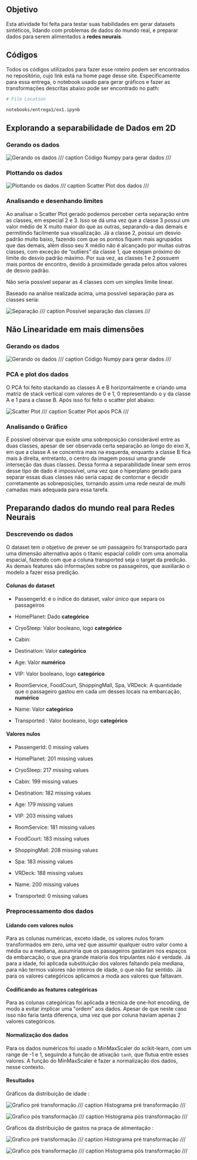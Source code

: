 ## Objetivo

Esta atividade foi feita para testar suas habilidades em gerar datasets sintéticos, lidando com problemas de dados do mundo real, e preparar dados para serem alimentados a **redes neurais**.

## Códigos

Todos os códigos utilizados para fazer esse roteiro podem ser encontrados no repositório, cujo link está na home page desse site. Especificamente para essa entrega, o notebook usado para gerar gráficos e fazer as transformações descritas abaixo pode ser encontrado no path:

```bash
# File Location

notebooks/entrega1/ex1.ipynb
```

## Explorando a separabilidade de Dados em 2D

### Gerando os dados

![Gerando os dados](./gerando_dados.png)
/// caption
Código Numpy para gerar dados
///

### Plottando os dados 

![Plottando os dados](./plot.png)
/// caption
Scatter Plot dos dados
///

### Analisando e desenhando limites

Ao analisar o Scatter Plot gerado podemos perceber certa separação entre as classes, em especial 2 e 3. Isso se dá uma vez que a classe 3 possui um valor médio de X muito maior do que as outras, separando-a das demais e permitindo facilmente sua visualização. Já a classe 2, possui um desvio padrão muito baixo, fazendo com que os pontos fiquem mais agrupados que das demais, além disso seu X médio não é alcançado por muitas outras classes, com exceção de “outliers” da classe 1, que estejam próximo do limite do desvio padrão máximo. Por sua vez, as classes 1 e 2 possuem mais pontos de encontro, devido à proximidade gerada pelos altos valores de desvio padrão.

Não seria possível separar as 4 classes com um simples limite linear.

Baseado na análise realizada acima, uma possível separação para as classes seria: 

![Separação](./desenho.PNG)
/// caption
Possível separação das classes
///

## Não Linearidade em mais dimensões 

### Gerando os dados

![Gerando os dados](./dados2.png)
/// caption
Código Numpy para gerar dados
///

### PCA e plot dos dados

O PCA foi feito stackando as classes A e B horizontalmente e criando uma matriz de stack vertical com valores de 0 e 1, 0 representando o y da classe A e 1 para a classe B. Após isso foi feito o scatter plot abaixo:

![Scatter Plot](./plot2.png)
/// caption
Scatter Plot após PCA
///

### Analisando o Gráfico

É possível observar que existe uma sobreposição considerável entre as duas classes, apesar de ser observada certa separação ao longo do eixo X, em que a classe A se concentra mais na esquerda, enquanto a classe B fica mais à direita, entretanto, o centro da imagem possui uma grande interseção das duas classes. Dessa forma a separabilidade linear sem erros desse tipo de dado é impossível, uma vez que o hiperplano gerado para separar essas duas classes não seria capaz de contornar e decidir corretamente as sobreposições, tornando assim uma rede neural de multi camadas mais adequada para essa tarefa.

## Preparando dados do mundo real para Redes Neurais

### Descrevendo os dados

O dataset tem o objetivo de prever se um passageiro foi transportado para uma dimensão alternativa após o titanic espacial colidir com uma anomalia espacial, fazendo com que a coluna transported seja o target da predição. As demais features são informações sobre os passageiros, que auxiliarão o modelo a fazer essa predição. 

#### Colunas do dataset

- PassengerId: é o índice do dataset, valor único que separa os passageiros

- HomePlanet: Dado **categórico**

- CryoSleep: Valor booleano, logo **categórico**

- Cabin: 

- Destination: Valor **categórico**

- Age: Valor **numérico**

- VIP: Valor booleano, logo **categórico**

- RoomService, FoodCourt, ShoppingMall, Spa, VRDeck: A quantidade que o passageiro gastou em cada um desses locais na embarcação, **numérico**

- Name: Valor **categórico**

- Transported : Valor booleano, logo **categórico**

#### Valores nulos

- PassengerId: 0 missing values

- HomePlanet: 201 missing values

- CryoSleep: 217 missing values

- Cabin: 199 missing values

- Destination: 182 missing values

- Age: 179 missing values

- VIP: 203 missing values

- RoomService: 181 missing values

- FoodCourt: 183 missing values

- ShoppingMall: 208 missing values

- Spa: 183 missing values

- VRDeck: 188 missing values

- Name: 200 missing values

- Transported: 0 missing values

### Preprocessamento dos dados

#### Lidando com valores nulos

Para as colunas numéricas, exceto idade, os valores nulos foram transformados em zero, uma vez que assumir qualquer outro valor como a média ou a mediana, assumiria que os passageiros gastaram nos espaços da embarcação, o que pra grande maioria dos tripulantes não é verdade. Já para a idade, foi aplicada substituição dos valores faltando pela mediana, para não termos valores não inteiros de idade, o que não faz sentido. Já para os valores categóricos aplicamos a moda aos valores que faltavam.

#### Codificando as features categóricas

Para as colunas categóricas foi aplicada a técnica de one-hot encoding, de modo a evitar implicar uma "ordem" aos dados. Apesar de que neste caso isso não faria tanta diferença, uma vez que por coluna haviam apenas 2 valores categóricos.

#### Normalização dos dados

Para os dados numéricos foi usado o MinMaxScaler do scikit-learn, com um range de -1 e 1, seguindo a função de ativação `tanh`, que flutua entre esses valores. A função do MinMaxScaler é fazer a normalização dos dados, nesse contexto. 

#### Resultados

Gráficos da distribuição de idade : 

![Grafico pré transformação](./idade_antes.png)
/// caption
Histograma pré transformação
///

![Grafico pós transformação](./idade_depois.png)
/// caption
Histograma pós transformação
///

Gráficos da distribuição de gastos na praça de alimentação : 

![Grafico pré transformação](./food_antes.png)
/// caption
Histograma pré transformação
///

![Grafico pós transformação](./food_depois.png)
/// caption
Histograma pós transformação
///
